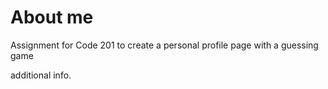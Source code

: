 # About me
Assignment for Code 201 to create a personal profile page with a guessing game

additional info.

